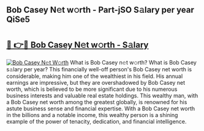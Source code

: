 ## Bob Casey N𝚎t w𝚘rth - Part-jSO S𝚊lary per year QiSe5

# <h2><a href="http://gc3q51.nevu.top/?p=Bob+Casey">🔗 👉🔴 Bob Casey N𝚎t w𝚘rth - S𝚊lary</a></h2>

[![Bob Casey N𝚎t W𝚘rth](https://i.imgur.com/Oavwk0R.jpeg)](http://gc3q51.nevu.top/?p=Bob+Casey)
What is Bob Casey n𝚎t w𝚘rth? What is Bob Casey s𝚊lary per year?
This financially well-off person's Bob Casey net worth is considerable, making him one of the wealthiest in his field. His annual earnings are impressive, but they are overshadowed by Bob Casey net worth, which is believed to be more significant due to his numerous business interests and valuable real estate holdings. This wealthy man, with a Bob Casey net worth among the greatest globally, is renowned for his astute business sense and financial expertise. With a Bob Casey net worth in the billions and a notable income, this wealthy person is a shining example of the power of tenacity, dedication, and financial intelligence.
